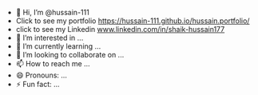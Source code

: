 - 👋 Hi, I’m @hussain-111
- Click to see my portfolio https://hussain-111.github.io/hussain.portfolio/
- click to see my Linkedin www.linkedin.com/in/shaik-hussain177
- 👀 I’m interested in ...
- 🌱 I’m currently learning ...
- 💞️ I’m looking to collaborate on ...
- 📫 How to reach me ...
- 😄 Pronouns: ...
- ⚡ Fun fact: ...

<!---
hussain-111/hussain-111 is a ✨ special ✨ repository because its `README.md` (this file) appears on your GitHub profile.
You can click the Preview link to take a look at your changes.
--->
